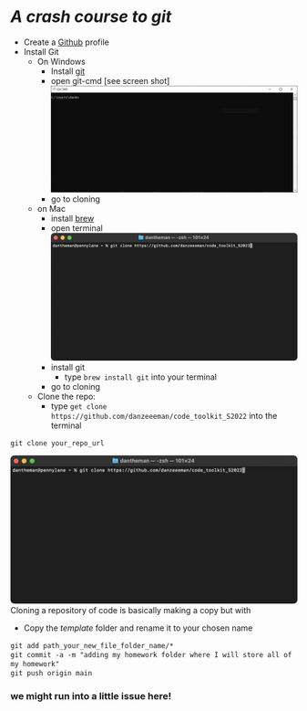 # _A crash course to git_
- Create a [Github](https://github.com) profile 
- Install Git
  - On Windows 
    - Install [git](https://git-scm.com)
    - open git-cmd [see screen shot] ![terminal](images/terminal.PNG)
    - go to cloning
  - on Mac 
    - install [brew](https://brew.sh)
    - open terminal ![terminal](images/CloneMac.png)
    - install git
      - type ```brew install git``` into your terminal
    - go to cloning
  - Clone the repo: 
    - type ```get clone https://github.com/danzeeeman/code_toolkit_S2022``` into the terminal

```
git clone your_repo_url
```
![terminal](images/CloneMac.png)
Cloning a repository of code is basically making a copy but with 
- Copy the _template_ folder and rename it to your chosen name
```
git add path_your_new_file_folder_name/*
git commit -a -m "adding my homework folder where I will store all of my homework"
git push origin main
```
### we might run into a little issue here!